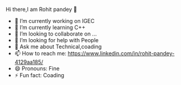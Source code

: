  Hi there,I am Rohit pandey 👋



- 🔭 I’m currently working on IGEC
- 🌱 I’m currently learning C++
- 👯 I’m looking to collaborate on ...
- 🤔 I’m looking for help with People
- 💬 Ask me about Technical,coading
- 📫 How to reach me: https://www.linkedin.com/in/rohit-pandey-4129aa185/
- 😄 Pronouns: Fine
- ⚡ Fun fact: Coading

